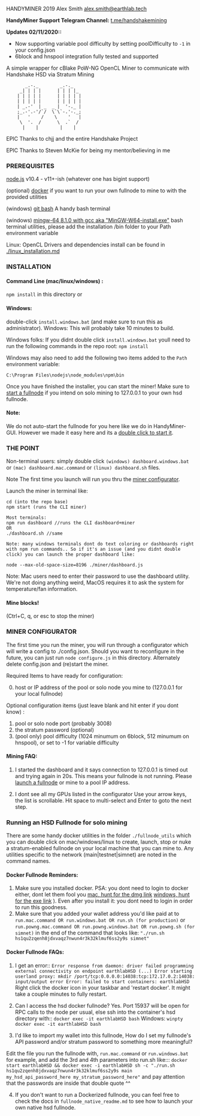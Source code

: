 HANDYMINER
2019 Alex Smith <alex.smith@earthlab.tech>

**HandyMiner Support Telegram Channel:**
[t.me/handshakemining](t.me/handshakemining)

**Updates 02/11/2020::**
- Now supporting variable pool difficulty by setting poolDifficulty to ```-1``` in your config.json
- 6block and hnspool integration fully tested and supported

A simple wrapper for cBlake PoW-NG OpenCL Miner
to communicate with Handshake HSD via Stratum Mining

```
       _.-._        _.-._
     _| | | |      | | | |_
    | | | | |      | | | | |
    | | | | |      | | | | |
    | _.-'  | _  _ |  '-._ |
    ;_.-'.-'/`/  \`\`-.'-._;
    |   '    /    \    '   |
     \  '.  /      \  .`  /
      |    |        |    |

```

EPIC Thanks to chjj and the entire Handshake Project

EPIC Thanks to Steven McKie for being my mentor/believing in me

### PREREQUISITES

[node.js](https://nodejs.org) v10.4 - v11+-ish (whatever one has bigint support)

(optional) [docker](#dockerReminders) if you want to run your own fullnode to mine to with the provided utilities

(windows) [git bash](https://git-scm.com/downloads) A handy bash terminal

(windows) [mingw-64 8.1.0 with gcc aka "MinGW-W64-install.exe"](https://sourceforge.net/projects/mingw-w64/files/Toolchains%20targetting%20Win32/Personal%20Builds/mingw-builds/8.1.0/threads-posix/dwarf/) bash terminal utilities, please add the installation /bin folder to your Path environment variable

Linux: OpenCL Drivers and dependencies install can be found in [./linux_installation.md](./linux_installation.md)

### INSTALLATION

#### Command Line (mac/linux/windows) :

```npm install``` in this directory or 

#### Windows: 

double-click ```install.windows.bat``` (and make sure to run this as administrator). Windows: This will probably take 10 minutes to build.


Windows folks: If you didnt double click ```install.windows.bat``` youll need to run the following commands in the repo root: 
```npm install```

Windows may also need to add the following two items added to the ```Path``` environment variable:
```
C:\Program Files\nodejs\node_modules\npm\bin
```

Once you have finished the installer, you can start the miner! Make sure to [start a fullnode](#runFullnode) if you intend on solo mining to 127.0.0.1 to your own hsd fullnode. 
#### Note:
We do not auto-start the fullnode for you here like we do in HandyMiner-GUI. However we made it easy here and its a [double click to start it](#runFullnode). 

### THE POINT

Non-terminal users: simply double click ```(windows) dashboard.windows.bat``` or ```(mac) dashboard.mac.command``` or ```(linux) dashboard.sh``` files.

Note The first time you launch will run you thru the [miner configurator](#configurator).

Launch the miner in terminal like:
```
cd (into the repo base)
npm start (runs the CLI miner)

Most terminals:
npm run dashboard //runs the CLI dashboard+miner
OR
./dashboard.sh //same

Note: many windows terminals dont do text coloring or dashboards right with npm run commands.. So if it's an issue (and you didnt double click) you can launch the proper dashboard like:

node --max-old-space-size=8196 ./miner/dashboard.js
```

Note: Mac users need to enter their password to use the dashboard utility. We're not doing anything weird, MacOS requires it to ask the system for temperature/fan information.

#### Mine blocks!

(Ctrl+C, q, or esc to stop the miner)

<a id="minerConfigurator"></a>
### MINER CONFIGURATOR

The first time you run the miner, you will run through a configurator which will write a config to ./config.json. Should you want to reconfigure in the future, you can just run ```node configure.js``` in this directory. Alternately delete config.json and (re)start the miner.

Required Items to have ready for configuration:

0. host or IP address of the pool or solo node you mine to (127.0.0.1 for your local fullnode)

Optional configuration items (just leave blank and hit enter if you dont know) :
1. pool or solo node port (probably 3008)
2. the stratum password (optional)
3. (pool only) pool difficulty (1024 minumum on 6block, 512 minumum on hnspool), or set to -1 for variable difficulty


#### Mining FAQ:

1. I started the dashboard and it says connection to 127.0.0.1 is timed out and trying again in 20s. 
This means your fullnode is not running. Please [launch a fullnode](#runFullnode)  or mine to a pool IP address.

2. I dont see all my GPUs listed in the configurator
Use your arrow keys, the list is scrollable. Hit space to multi-select and Enter to goto the next step.

<a id="runFullnode"></a>
### Running an HSD Fullnode for solo mining

There are some handy docker utilities in the folder ```./fullnode_utils``` which you can double click on mac/windows/linux to create, launch, stop or nuke a stratum-enabled fullnode on your local machine that you can mine to. Any utilities specific to the network (main|testnet|simnet) are noted in the command names. 

<a id="dockerReminders"></a>
#### Docker Fullnode Reminders:
1. Make sure you installed docker. PSA: you dont need to login to docker either, dont let them fool you [mac, hunt for the dmg link](https://docs.docker.com/docker-for-mac/release-notes/) [windows, hunt for the exe link](https://docs.docker.com/docker-for-windows/release-notes/) ). Even after you install it: you dont need to login in order to run this goodness.
2. Make sure that you added your wallet address you'd like paid at to ```run.mac.command OR run.windows.bat OR run.sh (for production)``` or ```run.powng.mac.command OR run.powng.windows.bat OR run.powng.sh (for simnet)``` in the end of the command that looks like: ```"./run.sh hs1qu2zqenh8jdxvaqz7nwun4r3k32klmuf6ss2y9s simnet"```

#### Docker Fullnode FAQs:

1. I get an error:: ``` Error response from daemon: driver failed programming external connectivity on endpoint earthlabHSD (...) Error starting userland proxy: mkdir /port/tcp:0.0.0.0:14038:tcp:172.17.0.2:14038: input/output error Error: failed to start containers: earthlabHSD ``` 
Right click the docker icon in your taskbar and 'restart docker'. It might take a couple minutes to fully restart.

2. Can I access the hsd docker fullnode? 
Yes. Port 15937 will be open for RPC calls to the node per usual, else ssh into the container's hsd directory with::
```docker exec -it earthlabHSD bash```
Windows:
```winpty docker exec -it earthlabHSD bash```

3. I'd like to import my wallet into this fullnode, How do I set my fullnode's API password and/or stratum password to something more meaningful? 

Edit the file you run the fullnode with, ```run.mac.command``` or ```run.windows.bat``` for example, and add the 3rd and 4th parameters into run.sh like:::
```docker start earthlabHSD && docker exec -i earthlabHSD sh -c "./run.sh hs1qu2zqenh8jdxvaqz7nwun4r3k32klmuf6ss2y9s main my_hsd_api_password_here my_stratum_password_here"``` 
and pay attention that the passwords are inside that double quote ^^

4. If you don't want to run a Dockerized fullnode, you can feel free to check the docs in ```fullnode_native_readme.md``` to see how to launch your own native hsd fullnode.
